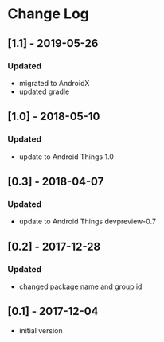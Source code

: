 # Change Log

## [1.1] - 2019-05-26
### Updated
- migrated to AndroidX
- updated gradle

## [1.0] - 2018-05-10
### Updated
- update to Android Things 1.0

## [0.3] - 2018-04-07
### Updated
- update to Android Things devpreview-0.7

## [0.2] - 2017-12-28
### Updated
- changed package name and group id

## [0.1] - 2017-12-04
- initial version

